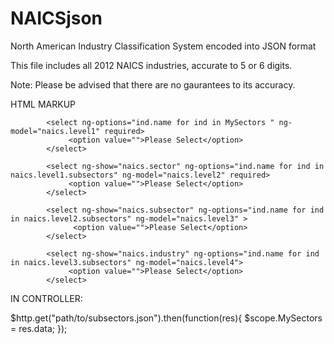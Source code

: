 # NAICSjson
North American Industry Classification System encoded into JSON format

This file includes all 2012 NAICS industries, accurate to 5 or 6 digits.

Note: Please be advised that there are no gaurantees to its accuracy.



HTML MARKUP
 
 <div>
 
			<select ng-options="ind.name for ind in MySectors " ng-model="naics.level1" required>
				 <option value="">Please Select</option>
			</select>
			
			<select ng-show="naics.sector" ng-options="ind.name for ind in naics.level1.subsectors" ng-model="naics.level2" required>
				 <option value="">Please Select</option>
			</select>
			
			<select ng-show="naics.subsector" ng-options="ind.name for ind in naics.level2.subsectors" ng-model="naics.level3" >
				  <option value="">Please Select</option>
			</select>
			
			<select ng-show="naics.industry" ng-options="ind.name for ind in naics.level3.subsectors" ng-model="naics.level4">
				 <option value="">Please Select</option>
			</select>
			
</div>



IN CONTROLLER:

$http.get("path/to/subsectors.json").then(function(res){
        $scope.MySectors = res.data;
});
